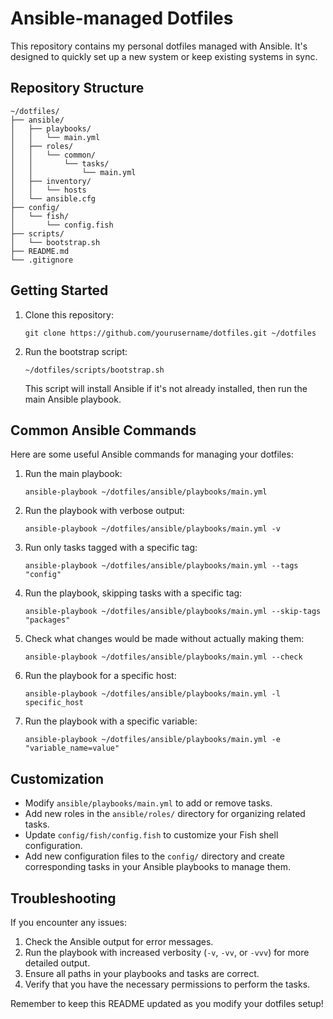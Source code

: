 # Ansible-managed Dotfiles

This repository contains my personal dotfiles managed with Ansible. It's designed to quickly set up a new system or keep existing systems in sync.

## Repository Structure

```
~/dotfiles/
├── ansible/
│   ├── playbooks/
│   │   └── main.yml
│   ├── roles/
│   │   └── common/
│   │       └── tasks/
│   │           └── main.yml
│   ├── inventory/
│   │   └── hosts
│   └── ansible.cfg
├── config/
│   └── fish/
│       └── config.fish
├── scripts/
│   └── bootstrap.sh
├── README.md
└── .gitignore
```

## Getting Started

1. Clone this repository:
   ```
   git clone https://github.com/yourusername/dotfiles.git ~/dotfiles
   ```

2. Run the bootstrap script:
   ```
   ~/dotfiles/scripts/bootstrap.sh
   ```

   This script will install Ansible if it's not already installed, then run the main Ansible playbook.

## Common Ansible Commands

Here are some useful Ansible commands for managing your dotfiles:

1. Run the main playbook:
   ```
   ansible-playbook ~/dotfiles/ansible/playbooks/main.yml
   ```

2. Run the playbook with verbose output:
   ```
   ansible-playbook ~/dotfiles/ansible/playbooks/main.yml -v
   ```

3. Run only tasks tagged with a specific tag:
   ```
   ansible-playbook ~/dotfiles/ansible/playbooks/main.yml --tags "config"
   ```

4. Run the playbook, skipping tasks with a specific tag:
   ```
   ansible-playbook ~/dotfiles/ansible/playbooks/main.yml --skip-tags "packages"
   ```

5. Check what changes would be made without actually making them:
   ```
   ansible-playbook ~/dotfiles/ansible/playbooks/main.yml --check
   ```

6. Run the playbook for a specific host:
   ```
   ansible-playbook ~/dotfiles/ansible/playbooks/main.yml -l specific_host
   ```

7. Run the playbook with a specific variable:
   ```
   ansible-playbook ~/dotfiles/ansible/playbooks/main.yml -e "variable_name=value"
   ```

## Customization

- Modify `ansible/playbooks/main.yml` to add or remove tasks.
- Add new roles in the `ansible/roles/` directory for organizing related tasks.
- Update `config/fish/config.fish` to customize your Fish shell configuration.
- Add new configuration files to the `config/` directory and create corresponding tasks in your Ansible playbooks to manage them.

## Troubleshooting

If you encounter any issues:

1. Check the Ansible output for error messages.
2. Run the playbook with increased verbosity (`-v`, `-vv`, or `-vvv`) for more detailed output.
3. Ensure all paths in your playbooks and tasks are correct.
4. Verify that you have the necessary permissions to perform the tasks.

Remember to keep this README updated as you modify your dotfiles setup!
